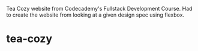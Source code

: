 Tea Cozy website from Codecademy's Fullstack Development Course.
Had to create the website from looking at a given design spec using flexbox.
# tea-cozy
